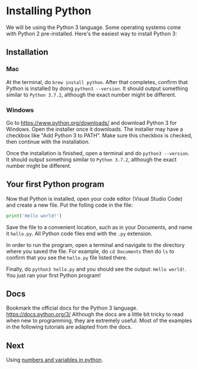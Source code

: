 # Installing Python
We will be using the Python 3 language. Some operating systems come with Python 2 pre-installed. Here's the easiest way to install Python 3:

## Installation
### Mac
At the terminal, do `brew install python`. After that completes, confirm that Python is installed by doing `python3 --version`. It should output something similar to `Python 3.7.2`, although the exact number might be different.

### Windows
Go to https://www.python.org/downloads/ and download Python 3 for Windows. Open the installer once it downloads. The installer may have a checkbox like "Add Python 3 to PATH". Make sure this checkbox is checked, then continue with the installation.

Once the installation is finished, open a terminal and do `python3 --version`. It should output something similar to `Python 3.7.2`, although the exact number might be different.

## Your first Python program
Now that Python is installed, open your code editor (Visual Studio Code) and create a new file. Put the folling code in the file:
```python
print('Hello world!')
```
Save the file to a convenient location, such as in your Documents, and name it `hello.py`. All Python code files end with the `.py` extension.

In order to run the program, open a terminal and navigate to the directory where you saved the file. For example, do `cd Documents` then do `ls` to confirm that you see the `hello.py` file listed there.

Finally, do `python3 hello.py` and you should see the output: `Hello world!`. You just ran your first Python program!

## Docs
Bookmark the official docs for the Python 3 language. https://docs.python.org/3/ Although the docs are a little bit tricky to read when new to programming, they are extremely useful. Most of the examples in the following tutorials are adapted from the docs.

## Next
Using [numbers and variables in python](/python/numbers/README.md).
